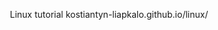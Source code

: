 <p align="center" style="padding-bottom:0; margin-bottom:0;">
    Linux tutorial
    kostiantyn-liapkalo.github.io/linux/
</p>

